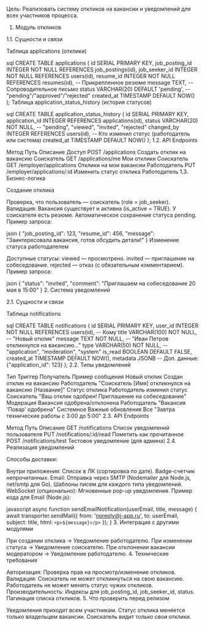 Цель: Реализовать систему откликов на вакансии и уведомлений для всех участников процесса.

1. Модуль откликов

1.1. Сущности и связи

Таблица applications (отклики)

sql
CREATE TABLE applications (
  id SERIAL PRIMARY KEY,
  job_posting_id INTEGER NOT NULL REFERENCES job_postings(id),
  job_seeker_id INTEGER NOT NULL REFERENCES users(id),
  resume_id INTEGER NOT NULL REFERENCES resumes(id),  -- Прикрепленное резюме
  message TEXT,                                      -- Сопроводительное письмо
  status VARCHAR(20) DEFAULT 'pending',              -- "pending"/"approved"/"rejected"
  created_at TIMESTAMP DEFAULT NOW()
);
Таблица application_status_history (история статусов)

sql
CREATE TABLE application_status_history (
  id SERIAL PRIMARY KEY,
  application_id INTEGER REFERENCES applications(id),
  status VARCHAR(20) NOT NULL,  -- "pending", "viewed", "invited", "rejected"
  changed_by INTEGER REFERENCES users(id),  -- Кто изменил статус (работодатель или система)
  created_at TIMESTAMP DEFAULT NOW()
);
1.2. API Endpoints

Метод	Путь	Описание	Доступ
POST	/applications	Создать отклик на вакансию	Соискатель
GET	/applications/me	Мои отклики	Соискатель
GET	/employer/applications	Отклики на мои вакансии	Работодатель
PUT	/employer/applications/:id	Изменить статус отклика	Работодатель
1.3. Бизнес-логика

Создание отклика

Проверка, что пользователь — соискатель (role = job_seeker).
Валидация:
Вакансия существует и активна (is_active = TRUE).
У соискателя есть резюме.
Автоматическое сохранение статуса pending.
Пример запроса:

json
{
  "job_posting_id": 123,
  "resume_id": 456,
  "message": "Заинтересовала вакансия, готов обсудить детали!"
}
Изменение статуса работодателем

Доступные статусы:
viewed — просмотрено.
invited — приглашение на собеседование.
rejected — отказ (с обязательным комментарием).
Пример запроса:

json
{
  "status": "invited",
  "comment": "Приглашаем на собеседование 20 мая в 15:00"
}
2. Система уведомлений

2.1. Сущности и связи

Таблица notifications

sql
CREATE TABLE notifications (
  id SERIAL PRIMARY KEY,
  user_id INTEGER NOT NULL REFERENCES users(id),  -- Кому
  title VARCHAR(100) NOT NULL,                   -- "Новый отклик"
  message TEXT NOT NULL,                         -- "Иван Петров откликнулся на вакансию..."
  type VARCHAR(50) NOT NULL,                     -- "application", "moderation", "system"
  is_read BOOLEAN DEFAULT FALSE,
  created_at TIMESTAMP DEFAULT NOW(),
  metadata JSONB                                 -- Доп. данные: {"application_id": 123}
);
2.2. Типы уведомлений

Тип	Триггер	Получатель	Пример сообщения
Новый отклик	Создан отклик на вакансию	Работодатель	"Соискатель [Имя] откликнулся на вакансию [Название]"
Статус отклика	Работодатель изменил статус	Соискатель	"Ваш отклик одобрен! Приглашение на собеседование"
Модерация	Вакансия одобрена/отклонена	Работодатель	"Вакансия 'Повар' одобрена"
Системное	Важные обновления	Все	"Завтра технические работы с 3:00 до 5:00"
2.3. API Endpoints

Метод	Путь	Описание
GET	/notifications	Список уведомлений пользователя
PUT	/notifications/:id/read	Пометить как прочитанное
POST	/notifications/test	Тестовое уведомление (для админа)
2.4. Реализация уведомлений

Способы доставки:

Внутри приложения:
Список в ЛК (сортировка по дате).
Badge-счетчик непрочитанных.
Email:
Отправка через SMTP (Nodemailer для Node.js, net/smtp для Go).
Шаблоны писем для каждого типа уведомлений.
WebSocket (опционально):
Мгновенные pop-up уведомления.
Пример кода для Email (Node.js):

javascript
async function sendEmailNotification(userEmail, title, message) {
  await transporter.sendMail({
    from: 'noreply@j-app.ru',
    to: userEmail,
    subject: title,
    html: `<p>${message}</p>`
  });
}
3. Интеграция с другими модулями

При создании отклика → Уведомление работодателю.
При изменении статуса → Уведомление соискателю.
При отклонении вакансии модератором → Уведомление работодателю.
4. Технические требования

Авторизация: Проверка прав на просмотр/изменение откликов.
Валидация:
Соискатель не может откликнуться на свою вакансию.
Работодатель не может менять статус чужих откликов.
Производительность:
Индексы для job_posting_id, job_seeker_id, status.
Пагинация списка откликов.
5. Что проверить перед релизом

Уведомления приходят всем участникам.
Статус отклика меняется только владельцем вакансии.
Соискатель видит только свои отклики.
